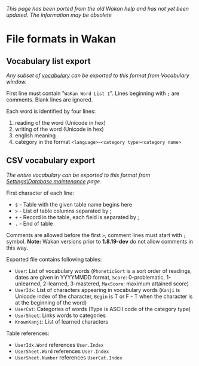 _This page has been ported from the old Wakan help and has not yet been updated. The information may be obsolete_

# File formats in Wakan

## Vocabulary list export
_Any subset of [vocabulary](Vocabulary.md) can be exported to this format from Vocabulary window._

First line must contain "`WaKan Word List 1`".
Lines beginning with `;` are comments.
Blank lines are ignored.

Each word is identified by four lines:
  1. reading of the word (Unicode in hex)
  1. writing of the word (Unicode in hex)
  1. english meaning
  1. category in the format `<language>~<category type><category name>`

## CSV vocabulary export
_The entire vocabulary can be exported to this format from [Settings\Database maintenance](Settings.md#Database_maintenance) page._

First character of each line:
  * `$` - Table with the given table name begins here
  * `>` - List of table columns separated by ;
  * `+` - Record in the table, each field is separated by ;
  * `.` - End of table

Comments are allowed before the first `>`, comment lines must start with `;` symbol.
**Note:** Wakan versions prior to **1.8.19-dev** do not allow comments in this way.

Exported file contains following tables:

  * `User`: List of vocabulary words (`PhoneticSort` is a sort order of readings, dates are given in YYYYMMDD format, `Score`: 0-problematic, 1-unlearned, 2-learned, 3-mastered, `MaxScore`: maximum attained score)
  * `UserIdx`: List of characters appearing in vocabulary words (`Kanji` is Unicode index of the character, `Begin` is T or F - T when the character is at the beginning of the word)
  * `UserCat`: Categories of words (Type is ASCII code of the category type)
  * `UserSheet`: Links words to categories
  * `KnownKanji`: List of learned characters

Table references:

  * `UserIdx.Word` references `User.Index`
  * `UserSheet.Word` references `User.Index`
  * `UserSheet.Number` references `UserCat.Index`